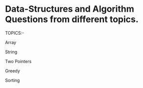 # Data-Structures and Algorithm Questions from different topics. 

TOPICS:-

Array

String

Two Pointers

Greedy

Sorting
